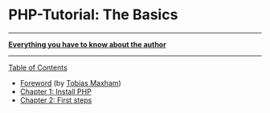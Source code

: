 # PHP-Tutorial: The Basics

-----

**[Everything you have to know about the author](http://maxham.de/info)**

-----

[Table of Contents](toc.md)

* [Foreword](foreword.md) (by [Tobias Maxham](http://maxham.de))
* [Chapter 1: Install PHP](ch1.md)
* [Chapter 2: First steps](ch2.md)

